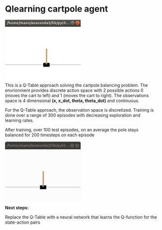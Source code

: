 # **Qlearning cartpole agent**

<img src="./readme_utils/env_image.png" width=250/>

This is a Q-Table approach solving the cartpole balancing problem. The envrionment provides discrete action space with 2 possible actions 0 (moves the cart to left) and 1 (moves the cart to right). The observations space is 4 dimensional **(x, x_dot, theta, theta_dot)** and continuous. 

For the Q-Table approach, the observation space is discretized. Training is done over a range of 300 episodes with decreasing exploration and learning rates.

After training, over 100 test episodes, on an average the pole stays balanced for 200 timesteps on each episode

<img src="./readme_utils/test1.gif" width=250/>

**Next steps:**

Replace the Q-Table with a neural network that learns the Q-function for the state-action pairs